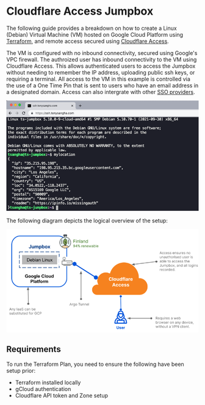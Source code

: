 # Cloudflare Access Jumpbox

The following guide provides a breakdown on how to create a Linux (Debian) Virtual Machine (VM) hosted on Google Cloud Platform using [Terraform](https://www.terraform.io/), and remote access secured using [Cloudflare Access](https://blog.cloudflare.com/introducing-cloudflare-access/). 

The VM is configured with no inbound connectivity, secured using Google's VPC firewall. The authroized user has inbound connectivity to the VM using Cloudflare Access. This allows authenticated users to access the Jumpbox without needing to remember the IP address, uploading public ssh keys, or requiring a terminal. All access to the VM in this example is controlled via the use of a One Time Pin that is sent to users who have an email address in a designated domain. Access can also intergrate with other [SSO providers](https://developers.cloudflare.com/cloudflare-one/identity/idp-integration).

![ssh_console_browser_snippet.png](./img/ssh_console_browser_snippet.png)

The following diagram depicts the logical overview of the setup:

![cloudflare-access-overview.png](./img/cloudflare-access-overview.png)

## Requirements

To run the Terraform Plan, you need to ensure the following have been setup prior:

- Terraform installed locally
- gCloud authentication 
- Cloudflare API token and Zone setup
